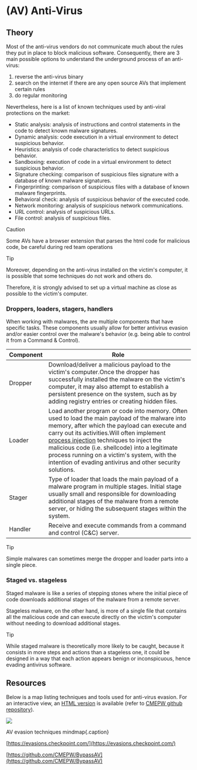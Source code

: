 # (AV) Anti-Virus

## Theory

Most of the anti-virus vendors do not communicate much about the rules they put in place to block malicious software. Consequently, there are 3 main possible options to understand the underground process of an anti-virus:

1. reverse the anti-virus binary
2. search on the internet if there are any open source AVs that implement certain rules
3. do regular monitoring

Nevertheless, here is a list of known techniques used by anti-viral protections on the market:

* Static analysis: analysis of instructions and control statements in the code to detect known malware signatures.
* Dynamic analysis: code execution in a virtual environment to detect suspicious behavior.
* Heuristics: analysis of code characteristics to detect suspicious behavior.
* Sandboxing: execution of code in a virtual environment to detect suspicious behavior.
* Signature checking: comparison of suspicious files signature with a database of known malware signatures.
* Fingerprinting: comparison of suspicious files with a database of known malware fingerprints.
* Behavioral check: analysis of suspicious behavior of the executed code.
* Network monitoring: analysis of suspicious network communications.
* URL control: analysis of suspicious URLs.
* File control: analysis of suspicious files.

> [!CAUTION]
> Some AVs have a browser extension that parses the html code for malicious code, be careful during red team operations

> [!TIP]
> Moreover, depending on the anti-virus installed on the victim's computer, it is possible that some techniques do not work and others do.
> 
> Therefore, it is strongly advised to set up a virtual machine as close as possible to the victim's computer.

### Droppers, loaders, stagers, handlers

When working with malwares, the are multiple components that have specific tasks. These components usually allow for better antivirus evasion and/or easier control over the malware's behavior (e.g. being able to control it from a Command & Control).



| Component | Role |
| --- | --- |
| Dropper | Download/deliver a malicious payload to the victim's computer.Once the dropper has successfully installed the malware on the victim's computer, it may also attempt to establish a persistent presence on the system, such as by adding registry entries or creating hidden files. |
| Loader | Load another program or code into memory. Often used to load the main payload of the malware into memory, after which the payload can execute and carry out its activities.Will often implement [process injection](process-injection.md) techniques to inject the malicious code (i.e. shellcode) into a legitimate process running on a victim's system, with the intention of evading antivirus and other security solutions. |
| Stager | Type of loader that loads the main payload of a malware program in multiple stages. Initial stage usually small and responsible for downloading additional stages of the malware from a remote server, or hiding the subsequent stages within the system. |
| Handler | Receive and execute commands from a command and control (C&C) server. |



> [!TIP]
> Simple malwares can sometimes merge the dropper and loader parts into a single piece.

### Staged vs. stageless

Staged malware is like a series of stepping stones where the initial piece of code downloads additional stages of the malware from a remote server. 

Stageless malware, on the other hand, is more of a single file that contains all the malicious code and can execute directly on the victim's computer without needing to download additional stages.

> [!TIP]
> While staged malware is theoretically more likely to be caught, because it consists in more steps and actions than a stageless one, it could be designed in a way that each action appears benign or inconspicuous, hence evading antivirus software.

## Resources

Below is a map listing techniques and tools used for anti-virus evasion. For an interactive view, an [HTML version](https://cmepw.github.io/BypassAV/) is available (refer to [CMEPW github repository](https://github.com/CMEPW/BypassAV)).

![](<./assets/Bypass-AV.svg>)

AV evasion techniques mindmap{.caption}


[https://evasions.checkpoint.com/](https://evasions.checkpoint.com/)

[https://github.com/CMEPW/BypassAV](https://github.com/CMEPW/BypassAV)
